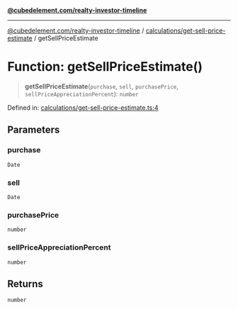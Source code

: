 [**@cubedelement.com/realty-investor-timeline**](../../../index.md)

---

[@cubedelement.com/realty-investor-timeline](../../../modules.md) / [calculations/get-sell-price-estimate](../index.md) / getSellPriceEstimate

# Function: getSellPriceEstimate()

> **getSellPriceEstimate**(`purchase`, `sell`, `purchasePrice`, `sellPriceAppreciationPercent`): `number`

Defined in: [calculations/get-sell-price-estimate.ts:4](https://github.com/kvernon/realty-investor-timeline/blob/cec7f590aef4aded8ee94008f5b37aa0db4daadd/src/calculations/get-sell-price-estimate.ts#L4)

## Parameters

### purchase

`Date`

### sell

`Date`

### purchasePrice

`number`

### sellPriceAppreciationPercent

`number`

## Returns

`number`
